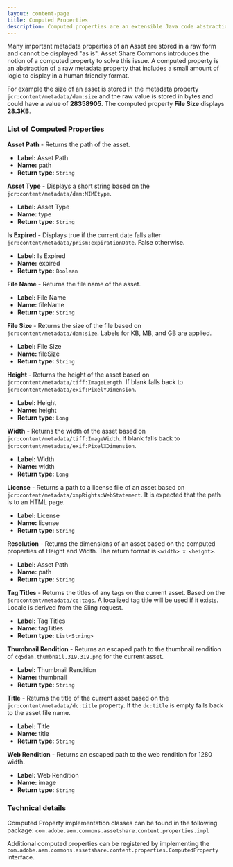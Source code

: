 ```yaml
---
layout: content-page
title: Computed Properties
description: Computed properties are an extensible Java code abstraction that allows for attributes drive by business logic, to be accessed in HTL as "normal" asset metadata properties.
---
```


Many important metadata properties of an Asset are stored in a raw form and cannot be displayed "as is". Asset Share Commons introduces the notion of a computed property to solve this issue. A computed property is an abstraction of a raw metadata property that includes a small amount of logic to display in a human friendly format.

For example the size of an asset is stored in the metadata property `jcr:content/metadata/dam:size` and the raw value is stored in bytes and could have a value of **28358905**. The computed property **File Size** displays **28.3KB**.

### List of Computed Properties

**Asset Path** - Returns the path of the asset.

* **Label:** Asset Path
* **Name:** path
* **Return type:** `String`

**Asset Type** - Displays a short string based on the `jcr:content/metadata/dam:MIMEtype`.

* **Label:** Asset Type
* **Name:** type
* **Return type:** `String`

**Is Expired** - Displays true if the current date falls after `jcr:content/metadata/prism:expirationDate`. False otherwise.

* **Label:** Is Expired
* **Name:** expired
* **Return type:** `Boolean`

**File Name** - Returns the file name of the asset.

* **Label:** File Name
* **Name:** fileName
* **Return type:** `String`

**File Size** - Returns the size of the file based on `jcr:content/metadata/dam:size`. Labels for KB, MB, and GB are applied.

* **Label:** File Size
* **Name:** fileSize
* **Return type:** `String`

**Height** - Returns the height of the asset based on `jcr:content/metadata/tiff:ImageLength`. If blank falls back to `jcr:content/metadata/exif:PixelYDimension`.

* **Label:** Height
* **Name:** height
* **Return type:** `Long`

**Width** - Returns the width of the asset based on `jcr:content/metadata/tiff:ImageWidth`. If blank falls back to `jcr:content/metadata/exif:PixelXDimension`.

* **Label:** Width
* **Name:** width
* **Return type:** `Long`

**License** - Returns a path to a license file of an asset based on `jcr:content/metadata/xmpRights:WebStatement`. It is expected that the path is to an HTML page.

* **Label:** License
* **Name:** license
* **Return type:** `String`

**Resolution** - Returns the dimensions of an asset based on the computed properties of Height and Width. The return format is `<width> x <height>`.

* **Label:** Asset Path
* **Name:** path
* **Return type:** `String`

**Tag Titles** - Returns the titles of any tags on the current asset. Based on the `jcr:content/metadata/cq:tags`. A localized tag title will be used if it exists. Locale is derived from the Sling request.

* **Label:** Tag Titles
* **Name:** tagTitles
* **Return type:** `List<String>`

**Thumbnail Rendition** - Returns an escaped path to the thumbnail rendition of `cq5dam.thumbnail.319.319.png` for the current asset.

* **Label:** Thumbnail Rendition
* **Name:** thumbnail
* **Return type:** `String`

**Title** - Returns the title of the current asset based on the `jcr:content/metadata/dc:title` property. If the `dc:title` is empty falls back to the asset file name.

* **Label:** Title
* **Name:** title
* **Return type:** `String`

**Web Rendition** - Returns an escaped path to the web rendition for 1280 width. 

* **Label:** Web Rendition
* **Name:** image
* **Return type:** `String`

### Technical details

Computed Property implementation classes can be found in the following package: `com.adobe.aem.commons.assetshare.content.properties.impl`

Additional computed properties can be registered by implementing the `com.adobe.aem.commons.assetshare.content.properties.ComputedProperty` interface.
